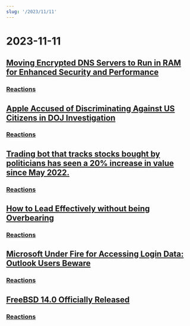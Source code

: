 ```yaml
---
slug: '/2023/11/11'
---
```


# 2023-11-11

## [Moving Encrypted DNS Servers to Run in RAM for Enhanced Security and Performance](https://mullvad.net/en/blog/moving-our-encrypted-dns-servers-to-run-in-ram)

### [Reactions](https://news.ycombinator.com/item?id=38217355)

## [Apple Accused of Discriminating Against US Citizens in DOJ Investigation](https://arstechnica.com/tech-policy/2023/11/apple-discriminated-against-us-citizens-in-hiring-doj-says/)

### [Reactions](https://news.ycombinator.com/item?id=38224950)

## [Trading bot that tracks stocks bought by politicians has seen a 20% increase in value since May 2022.](https://www.threads.net/@quiverquantitative/post/CzcB-Gsgqow)

### [Reactions](https://news.ycombinator.com/item?id=38226404)

## [How to Lead Effectively without being Overbearing](https://www.jeffwofford.com/?p=2089)

### [Reactions](https://news.ycombinator.com/item?id=38224245)

## [Microsoft Under Fire for Accessing Login Data: Outlook Users Beware](https://www.heise.de/news/Microsoft-lays-hands-on-login-data-Beware-of-the-new-Outlook-9358925.html)

### [Reactions](https://news.ycombinator.com/item?id=38219568)

## [FreeBSD 14.0 Officially Released](https://lists.freebsd.org/archives/dev-commits-src-all/2023-November/033349.html)

### [Reactions](https://news.ycombinator.com/item?id=38219578)

<head>
  <meta property="og:title" content="Moving Encrypted DNS Servers to Run in RAM for Enhanced Security and Performance" />
  <meta property="og:type" content="website" />
  <meta property="og:image" content="https://og.cho.sh/api/og/?title=Moving%20Encrypted%20DNS%20Servers%20to%20Run%20in%20RAM%20for%20Enhanced%20Security%20and%20Performance&subheading=Saturday%2C%20November%2011%2C%202023%3A%20Hacker%20News%20Summary" />
</head>
